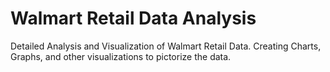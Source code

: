 # Walmart Retail Data Analysis
 Detailed Analysis and Visualization of Walmart Retail Data. Creating Charts, Graphs, and other visualizations to pictorize the data.

